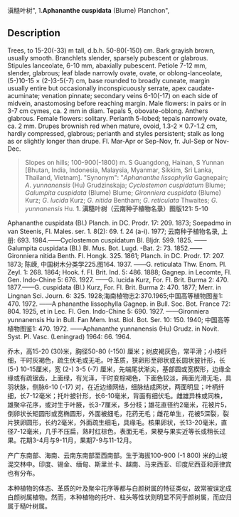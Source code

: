 滇糙叶树",
1.**Aphananthe cuspidata** (Blume) Planchon",

## Description
Trees, to 15-20(-33) m tall, d.b.h. 50-80(-150) cm. Bark grayish brown, usually smooth. Branchlets slender, sparsely pubescent or glabrous. Stipules lanceolate, 6-10 mm, abaxially pubescent. Petiole 7-12 mm, slender, glabrous; leaf blade narrowly ovate, ovate, or oblong-lanceolate, (5-)10-15 × (2-)3-5(-7) cm, base rounded to broadly cuneate, margin usually entire but occasionally inconspicuously serrate, apex caudate-acuminate; venation pinnate; secondary veins 6-10(-17) on each side of midvein, anastomosing before reaching margin. Male flowers: in pairs or in 3-7 cm cymes, ca. 2 mm in diam. Tepals 5, obovate-oblong. Anthers glabrous. Female flowers: solitary. Perianth 5-lobed; tepals narrowly ovate, ca. 2 mm. Drupes brownish red when mature, ovoid, 1.3-2 × 0.7-1.2 cm, hardly compressed, glabrous; perianth and styles persistent; stalk as long as or slightly longer than drupe. Fl. Mar-Apr or Sep-Nov, fr. Jul-Sep or Nov-Dec.

> Slopes on hills; 100-900(-1800) m. S Guangdong, Hainan, S Yunnan [Bhutan, India, Indonesia, Malaysia, Myanmar, Sikkim, Sri Lanka, Thailand, Vietnam].
  "Synonym": "*Aphananthe* *lissophylla* Gagnepain; *A*. *yunnanensis* (Hu) Grudzinskaja; *Cyclostemon* *cuspidatum* Blume; *Galumpita* *cuspidata* (Blume) Blume; *Gironniera* *cuspidata* (Blume) Kurz; *G*. *lucida* Kurz; *G*. *nitida* Bentham; *G*. *reticulata* Thwaites; *G*. *yunnanensis* Hu.
**1. 滇糙叶树（云南种子植物名录）图版121: 5-10**

Aphananthe cuspidata (Bl.) Planch. in DC. Prodr. 17: 209. 1873; Soepadmo in van Steenis, Fl. Males. ser. 1. 8(2): 69. f. 24 (a-i). 1977; 云南种子植物名录, 上册: 693. 1984.——Cyclostemon cuspidatum Bl. Bljdr. 599. 1825. ——Galumpita cuspidata (Bl.) Bl. Mus. Bot. Lugd. -Bat. 2: 73. 1852.——Gironniera nitida Benth. Fl. Hongk. 325. 1861; Planch. in DC. Prodr. 17: 207. 1873; 陈嵘, 中国树木分类学225.图164. 1937. ——G. reticulata Thw. Enom. Pl. Zeyl. 1: 268. 1864; Hook. f. Fl. Brit. Ind. 5: 486. 1888; Gagnep. in Lecomte, Fl. Gen. Indo-Chine 5: 676. 1927. ——G. lucida Kurz, For. Fl. Brit. Burma 2: 470. 1877.——G. cuspidata (Bl.) Kurz, For. Fl. Brit. Burma 2: 470. 1877; Merr. in Lingnan Sci. Journ. 6: 325. 1928;海南植物志2:370.1965;中国高等植物图鉴1: 470. 1972. ——A phananthe lissophylla Gagnep. in Bull. Soc. Bot. France 72: 804. 1925, et in Lec. Fl. Gen. Indo-Chine 5: 690. 1927. ——Gironniera yunnanensis Hu in Bull. Fan Mem. Inst. Biol. Bot. Ser. 10: 150. 1940; 中国高等植物图鉴1: 470. 1972. ——Aphananthe yunnanensis (Hu) Grudz. in Novit. Syst. Pl. Vasc. (Leningrad) 1964: 66. 1964.

乔木，高15-20 (30)米，胸径50-80 (-150) 厘米；树皮褐灰色，常平滑；小枝纤细，干时灰褐色，疏生伏毛或无毛。叶革质，狭卵形至卵状或长圆状披针形，长 (5-) 10-15厘米，宽 (2-) 3-5 (-7) 厘米，先端尾状渐尖，基部圆或宽楔形，边缘全缘或有疏锯齿，上面绿，有光泽，干时变棕褐色，下面色较淡，两面光滑无毛，具羽状脉，侧脉6-10 (-17) 对，在近边缘网结，细脉结成网状，两面明显；叶柄纤细，长7-12毫米；托叶披针形，长6-10毫米，背面有细伏毛。雌雄异株或同株，雄聚伞花序，或对生于叶腋，长3-7厘米，多分枝；雄花直径约2毫米，花被片5，倒卵状长矩圆形或宽椭圆形，外面被细毛，花药无毛；雌花单生，花被5深裂，裂片狭卵圆形，长约2毫米，外面疏生细毛，具缘毛。核果卵状，长13-20毫米，直径7-12毫米，几乎不压扁，熟时红棕色，表面无毛，果梗与果实近等长或稍长过果。花期3-4月与9-11月，果期7-9与11-12月。

产广东南部、海南、云南东南部至西南部。生于海拔100-900 (-1 800) 米的山坡混交林中。印度、锡金、缅甸、斯里兰卡、越南、马来西亚、印度尼西亚和菲律宾也有分布。

本种植物的体态、革质的叶及聚伞花序等都与白颜树属的特征类似，故常被误定成白颜树属植物。然而，本种植物的托叶、柱头等性状则明显不同于颜树属，而应归属于糙叶树属。
